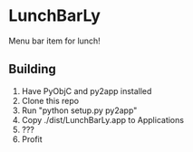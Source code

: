 LunchBarLy
==========

Menu bar item for lunch!

Building
--------
1. Have PyObjC and py2app installed
2. Clone this repo
3. Run "python setup.py py2app"
4. Copy ./dist/LunchBarLy.app to Applications
5. ???
6. Profit
